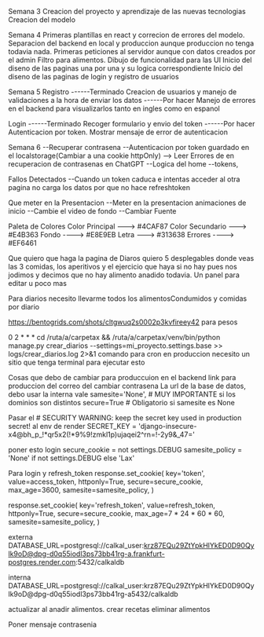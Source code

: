 Semana 3
Creacion del proyecto y aprendizaje de las nuevas tecnologias
Creacion del modelo

Semana 4
Primeras plantillas en react y correcion de errores del modelo. Separacion del backend en local y produccion aunque produccion no tenga todavia nada.
Primeras peticiones al servidor aunque con datos creados por el admin
Filtro para alimentos.
Dibujo de funcionalidad para las UI
Inicio del diseno de las paginas una por una y su logica correspondiente
Inicio del diseno de las paginas de login y registro de usuarios

Semana 5
Registro
------Terminado
Creacion de usuarios y manejo de validaciones a la hora de enviar los datos
------Por hacer
Manejo de errores en el backend para visualizarlos tanto en ingles como en espanol

Login
------Terminado
Recoger formulario y envio del token
------Por hacer
Autenticacion por token.
Mostrar mensaje de error de autenticacion

Semana 6
--Recuperar contrasena
--Autenticacion por token guardado en el localstorage(Cambiar a una cookie httpOnly) --> Leer Errores de en recuperacion de contrasenas en ChatGPT
--Logica del home
--tokens, 


Fallos Detectados
--Cuando un token caduca e intentas acceder al otra pagina no carga los datos por que no hace refreshtoken

Que meter en la Presentacion
--Meter en la presentacion animaciones de inicio
--Cambie el video de fondo
--Cambiar Fuente


Paleta de Colores
Color Principal ---> #4CAF87
Color Secundario ---> #E4B363
Fondo ----> #E8E9EB
Letra ---> #313638
Errores ----> #EF6461

Que quiero que haga la pagina de Diaros quiero 5 desplegables donde veas las 3 comidas, los aperitivos y el ejercicio que haya si no hay pues nos jodimos y decimos que no hay alimento anadido todavia. Un panel para editar u poco mas 

Para diarios necesito llevarme todos los alimentosCondumidos y comidas por diario 

https://bentogrids.com/shots/cltgwuq2s0002p3kvfireey42 para pesos

0 2 * * * cd /ruta/a/carpetax && /ruta/a/carpetax/venv/bin/python manage.py crear_diarios --settings=mi_proyecto.settings.base >> logs/crear_diarios.log 2>&1 comando para cron en produccion necesito un sitio que tenga terminal para ejecutar esto

Cosas que debo de cambiar para produccuion en el backend
link para produccion del correo del cambiar contrasena
La url de la base de datos, debo usar la interna vale
samesite='None',  # MUY IMPORTANTE si los dominios son distintos
secure=True       # Obligatorio si samesite es None

Pasar el # SECURITY WARNING: keep the secret key used in production secret! al env de render
SECRET_KEY = 'django-insecure-x4@bh_p_!*qr5x2(!*9%9!zmkl1p)ujaqei2^rn=!-2y9&_47='

poner esto login
secure_cookie = not settings.DEBUG
samesite_policy = 'None' if not settings.DEBUG else 'Lax'

Para login y refresh_token
response.set_cookie(
    key='token',
    value=access_token,
    httponly=True,
    secure=secure_cookie,
    max_age=3600,
    samesite=samesite_policy,
)

response.set_cookie(
    key='refresh_token',
    value=refresh_token,
    httponly=True,
    secure=secure_cookie,
    max_age=7 * 24 * 60 * 60,
    samesite=samesite_policy,
)

externa
DATABASE_URL=postgresql://calkal_user:krz87EQu29ZtYpkHlYkED0D90Qylk9oD@dpg-d0q55iodl3ps73bb41rg-a.frankfurt-postgres.render.com:5432/calkaldb

interna
DATABASE_URL=postgresql://calkal_user:krz87EQu29ZtYpkHlYkED0D90Qylk9oD@dpg-d0q55iodl3ps73bb41rg-a5432/calkaldb

actualizar al anadir alimentos.
crear recetas
eliminar alimentos

Poner mensaje contrasenia